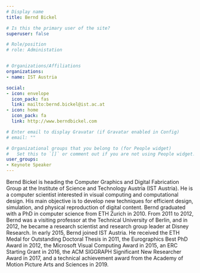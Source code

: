 ```yaml
---
# Display name
title: Bernd Bickel

# Is this the primary user of the site?
superuser: false

# Role/position
# role: Administation


# Organizations/Affiliations
organizations:
- name: IST Austria

social:
- icon: envelope
  icon_pack: fas
  link: mailto:bernd.bickel@ist.ac.at
- icon: home
  icon_pack: fa
  link: http://www.berndbickel.com

# Enter email to display Gravatar (if Gravatar enabled in Config)
# email: ""

# Organizational groups that you belong to (for People widget)
#   Set this to `[]` or comment out if you are not using People widget.
user_groups:
- Keynote Speaker
---
```


Bernd Bickel is heading the Computer Graphics and Digital Fabrication Group at the Institute of Science and Technology Austria (IST Austria). He is a computer scientist interested in visual computing and computational design.
His main objective is to develop new techniques for efficient design, simulation, and physical reproduction of digital content. Bernd graduated with a PhD in computer science from ETH Zurich in 2010. From 2011 to 2012, Bernd was a visiting professor at the Technical University of Berlin, and in 2012, he became a research scientist and research group leader at Disney Research. In early 2015, Bernd joined IST Austria. He received the ETH Medal for Outstanding Doctoral Thesis in 2011, the Eurographics Best PhD Award in 2012, the Microsoft Visual Computing Award in 2015, an ERC Starting Grant in 2016, the ACM SIGGRAPH Significant New Researcher Award in 2017, and a technical achievement award from the Academy of Motion Picture Arts and Sciences in 2019.
